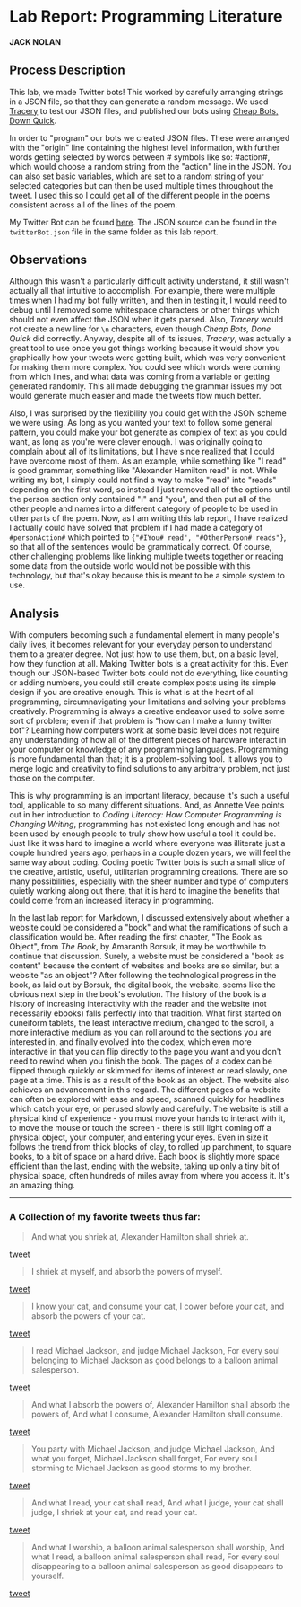 # Lab Report: Programming Literature

#### JACK NOLAN

## Process Description

This lab, we made Twitter bots! This worked by carefully arranging strings in a JSON file, so that they can generate a random message. We used [Tracery](http://tracery.io/) to test our JSON files, and published our bots using [Cheap Bots, Down Quick](https://cheapbotsdonequick.com/).

In order to "program" our bots we created JSON files. These were arranged with the "origin" line containing the highest level information, with further words getting selected by words between # symbols like so: #action#, which would choose a random string from the "action" line in the JSON. You can also set basic variables, which are set to a random string of your selected categories but can then be used multiple times throughout the tweet. I used this so I could get all of the different people in the poems consistent across all of the lines of the poem.

My Twitter Bot can be found [here](https://twitter.com/TechnologiesBot).
The JSON source can be found in the `twitterBot.json` file in the same folder as this lab report.

## Observations

Although this wasn't a particularly difficult activity understand, it still wasn't actually all that intuitive to accomplish. For example, there were multiple times when I had my bot fully written, and then in testing it, I would need to debug until I removed some whitespace characters or other things which should not even affect the JSON when it gets parsed. Also, *Tracery* would not create a new line for `\n` characters, even though *Cheap Bots, Done Quick* did correctly. Anyway, despite all of its issues, *Tracery*, was actually a great tool to use once you got things working because it would show you graphically how your tweets were getting built, which was very convenient for making them more complex. You could see which words were coming from which lines, and what data was coming from a variable or getting generated randomly. This all made debugging the grammar issues my bot would generate much easier and made the tweets flow much better.

Also, I was surprised by the flexibility you could get with the JSON scheme we were using. As long as you wanted your text to follow some general pattern, you could make your bot generate as complex of text as you could want, as long as you're were clever enough. I was originally going to complain about all of its limitations, but I have since realized that I could have overcome most of them. As an example, while something like "I read" is good grammar, something like "Alexander Hamilton read" is not. While writing my bot, I simply could not find a way to make "read" into "reads" depending on the first word, so instead I just removed all of the options until the person section only contained "I" and "you", and then put all of the other people and names into a different category of people to be used in other parts of the poem. Now, as I am writing this lab report, I have realized I actually could have solved that problem if I had made a category of `#personAction#` which pointed to `{"#IYou# read", "#OtherPerson# reads"}`, so that all of the sentences would be grammatically correct. Of course, other challenging problems like linking multiple tweets together or reading some data from the outside world would not be possible with this technology, but that's okay because this is meant to be a simple system to use.

## Analysis

With computers becoming such a fundamental element in many people's daily lives, it becomes relevant for your everyday person to understand them to a greater degree. Not just how to use them, but, on a basic level, how they function at all. Making Twitter bots is a great activity for this. Even though our JSON-based Twitter bots could not do everything, like counting or adding numbers, you could still create complex posts using its simple design if you are creative enough. This is what is at the heart of all programming, circumnavigating your limitations and solving your problems creatively. Programming is always a creative endeavor used to solve some sort of problem; even if that problem is "how can I make a funny twitter bot"? Learning how computers work at some basic level does not require any understanding of how all of the different pieces of hardware interact in your computer or knowledge of any programming languages. Programming is more fundamental than that; it is a problem-solving tool. It allows you to merge logic and creativity to find solutions to any arbitrary problem, not just those on the computer.

This is why programming is an important literacy, because it's such a useful tool, applicable to so many different situations. And, as Annette Vee points out in her introduction to *Coding Literacy: How Computer Programming is Changing Writing*, programming has not existed long enough and has not been used by enough people to truly show how useful a tool it could be. Just like it was hard to imagine a world where everyone was illiterate just a couple hundred years ago, perhaps in a couple dozen years, we will feel the same way about coding. Coding poetic Twitter bots is such a small slice of the creative, artistic, useful, utilitarian programming creations. There are so many possibilities, especially with the sheer number and type of computers quietly working along out there, that it is hard to imagine the benefits that could come from an increased literacy in programming.

In the last lab report for Markdown, I discussed extensively about whether a website could be considered a "book" and what the ramifications of such a classification would be. After reading the first chapter, "The Book as Object", from *The Book*, by Amaranth Borsuk, it may be worthwhile to continue that discussion. Surely, a website must be considered a "book as content" because the content of websites and books are so similar, but a website "as an object"? After following the technological progress in the book, as laid out by Borsuk, the digital book, the website, seems like the obvious next step in the book's evolution. The history of the book is a history of increasing interactivity with the reader and the website (not necessarily ebooks) falls perfectly into that tradition. What first started on cuneiform tablets, the least interactive medium, changed to the scroll, a more interactive medium as you can roll around to the sections you are interested in, and finally evolved into the codex, which even more interactive in that you can flip directly to the page you want and you don't need to rewind when you finish the book. The pages of a codex can be flipped through quickly or skimmed for items of interest or read slowly, one page at a time. This is as a result of the book as an object. The website also achieves an advancement in this regard. The different pages of a website can often be explored with ease and speed, scanned quickly for headlines which catch your eye, or perused slowly and carefully. The website is still a physical kind of experience - you must move your hands to interact with it, to move the mouse or touch the screen - there is still light coming off a physical object, your computer, and entering your eyes. Even in size it follows the trend from thick blocks of clay, to rolled up parchment, to square books, to a bit of space on a hard drive. Each book is slightly more space efficient than the last, ending with the website, taking up only a tiny bit of physical space, often hundreds of miles away from where you access it. It's an amazing thing.



----

### A Collection of my favorite tweets thus far:

> And what you shriek at, Alexander Hamilton shall shriek at.

[tweet](https://twitter.com/TechnologiesBot/status/1176840735049564160)

> I shriek at myself, and absorb the powers of myself.

[tweet](https://twitter.com/TechnologiesBot/status/1175391194471419906)

> I know your cat, and consume your cat,
I cower before your cat, and absorb the powers of your cat.

[tweet](https://twitter.com/TechnologiesBot/status/1176742568681443328)

> I read Michael Jackson, and judge Michael Jackson,
For every soul belonging to Michael Jackson as good belongs to a balloon animal salesperson.

[tweet](https://twitter.com/TechnologiesBot/status/1175179680531537920)

> And what I absorb the powers of, Alexander Hamilton shall absorb the powers of,
And what I consume, Alexander Hamilton shall consume.

[tweet](https://twitter.com/TechnologiesBot/status/1174522821680271361)

> You party with Michael Jackson, and judge Michael Jackson,
And what you forget, Michael Jackson shall forget,
For every soul storming to Michael Jackson as good storms to my brother.

[tweet](https://twitter.com/TechnologiesBot/status/1176161559565033474)

> And what I read, your cat shall read,
And what I judge, your cat shall judge,
I shriek at your cat, and read your cat.

[tweet](https://twitter.com/TechnologiesBot/status/1174930715974107136)

> And what I worship, a balloon animal salesperson shall worship,
And what I read, a balloon animal salesperson shall read,
For every soul disappearing to a balloon animal salesperson as good disappears to yourself.

[tweet](https://twitter.com/TechnologiesBot/status/1174734329236340737)
